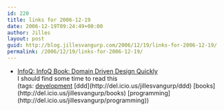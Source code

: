 ```yaml
---
id: 220
title: links for 2006-12-19
date: 2006-12-19T09:24:49+00:00
author: Jilles
layout: post
guid: http://blog.jillesvangurp.com/2006/12/19/links-for-2006-12-19/
permalink: /2006/12/19/links-for-2006-12-19/
---
```

<ul class="delicious">
	<li>
		<div class="delicious-link"><a href="http://www.infoq.com/news/2006/12/domain-driven-design">InfoQ: InfoQ Book: Domain Driven Design Quickly</a></div>
		<div class="delicious-extended">I should find some time to read this</div>
		<div class="delicious-tags">(tags: <a href="http://del.icio.us/jillesvangurp/development">development</a> [ddd](http://del.icio.us/jillesvangurp/ddd) [books](http://del.icio.us/jillesvangurp/books) [programming](http://del.icio.us/jillesvangurp/programming))</div>
	</li>
</ul>
